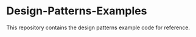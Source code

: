 # Design-Patterns-Examples
This repository contains the design patterns example code for reference.
